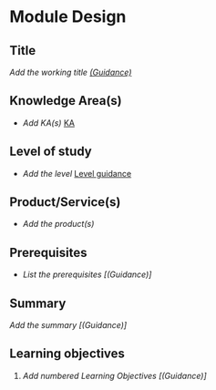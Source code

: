 # Module Design

## Title

*Add the working title [(Guidance)]()*

## Knowledge Area(s)

- *Add KA(s)* [KA]()

## Level of study

- *Add the level*  [Level guidance]()

## Product/Service(s)

- *Add the product(s)*

## Prerequisites

- *List the prerequisites [(Guidance)]*

## Summary

*Add the summary [(Guidance)]*

## Learning objectives

1. *Add numbered Learning Objectives [(Guidance)]*
